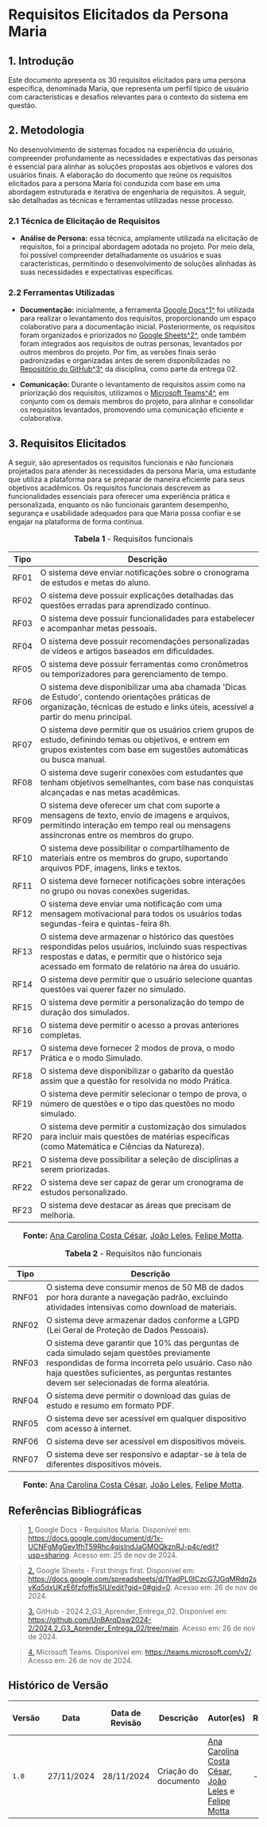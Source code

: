 # Requisitos Elicitados da Persona Maria

## 1. Introdução

Este documento apresenta os 30 requisitos elicitados para uma persona específica, denominada Maria, que representa um perfil típico de usuário com características e desafios relevantes para o contexto do sistema em questão.

## 2. Metodologia

No desenvolvimento de sistemas focados na experiência do usuário, compreender profundamente as necessidades e expectativas das personas é essencial para alinhar as soluções propostas aos objetivos e valores dos usuários finais. A elaboração do documento que reúne os requisitos elicitados para a persona Maria foi conduzida com base em uma abordagem estruturada e iterativa de engenharia de requisitos. A seguir, são detalhadas as técnicas e ferramentas utilizadas nesse processo.

### 2.1 Técnica de Elicitação de Requisitos

- **Análise de Persona:** essa técnica, amplamente utilizada na elicitação de requisitos, foi a principal abordagem adotada no projeto. Por meio dela, foi possível compreender detalhadamente os usuários e suas características, permitindo o desenvolvimento de soluções alinhadas às suas necessidades e expectativas específicas.

### 2.2 Ferramentas Utilizadas

- **Documentação:** inicialmente, a ferramenta [Google Docs](https://docs.google.com/document/d/1x-UCNFgMgGev1fhT59Rhc4gisIndJaGMOQkznRJ-p4c/edit?usp=sharing)<a id="anchor_1" href="#REF1">^1^</a> foi utilizada para realizar o levantamento dos requisitos, proporcionando um espaço colaborativo para a documentação inicial. Posteriormente, os requisitos foram organizados e priorizados no [Google Sheets](https://docs.google.com/spreadsheets/d/1YadPL0ICzcG7JGqMRdq2svKq5dxUKzE6fzfoffjsSlU/edit?gid=0#gid=0)<a id="anchor_2" href="#REF2">^2^</a>, onde também foram integrados aos requisitos de outras personas, levantados por outros membros do projeto. Por fim, as versões finais serão padronizadas e organizadas antes de serem disponibilizadas no [Repositório do GitHub](https://github.com/UnBArqDsw2024-2/2024.2_G3_Aprender_Entrega_02/tree/main)<a id="anchor_3" href="#REF3">^3^</a> da disciplina, como parte da entrega 02.

- **Comunicação:** Durante o levantamento de requisitos assim como na priorização dos requisitos, utilizamos o [Microsoft Teams](https://teams.microsoft.com/v2/)<a id="anchor_4" href="#REF4">^4^</a>, em conjunto com os demais membros do projeto, para alinhar e consolidar os requisitos levantados, promovendo uma comunicação eficiente e colaborativa.

## 3. Requisitos Elicitados

A seguir, são apresentados os requisitos funcionais e não funcionais projetados para atender às necessidades da persona Maria, uma estudante que utiliza a plataforma para se preparar de maneira eficiente para seus objetivos acadêmicos. Os requisitos funcionais descrevem as funcionalidades essenciais para oferecer uma experiência prática e personalizada, enquanto os não funcionais garantem desempenho, segurança e usabilidade adequados para que Maria possa confiar e se engajar na plataforma de forma contínua.

<center>
<font size="3"><p style="text-align: center"><b>Tabela 1</b> - Requisitos funcionais</p></font>

| Tipo  | Descrição                                                                                           |
|-------|-----------------------------------------------------------------------------------------------------|
| RF01  | O sistema deve enviar notificações sobre o cronograma de estudos e metas do aluno.                  |
| RF02  | O sistema deve possuir explicações detalhadas das questões erradas para aprendizado contínuo.       |
| RF03  | O sistema deve possuir funcionalidades para estabelecer e acompanhar metas pessoais.                |                 |
| RF04  | O sistema deve possuir recomendações personalizadas de vídeos e artigos baseados em dificuldades.   |
| RF05  | O sistema deve possuir ferramentas como cronômetros ou temporizadores para gerenciamento de tempo.  |
| RF06  | O sistema deve disponibilizar uma aba chamada 'Dicas de Estudo', contendo orientações práticas de organização, técnicas de estudo e links úteis, acessível a partir do menu principal.|
| RF07  | O sistema deve permitir que os usuários criem grupos de estudo, definindo temas ou objetivos, e entrem em grupos existentes com base em sugestões automáticas ou busca manual.|
| RF08  | O sistema deve sugerir conexões com estudantes que tenham objetivos semelhantes, com base nas conquistas alcançadas e nas metas acadêmicas.|
| RF09  | O sistema deve oferecer um chat com suporte a mensagens de texto, envio de imagens e arquivos, permitindo interação em tempo real ou mensagens assíncronas entre os membros do grupo.|
| RF10  | O sistema deve possibilitar o compartilhamento de materiais entre os membros do grupo, suportando arquivos PDF, imagens, links e textos.|
| RF11  | O sistema deve fornecer notificações sobre interações no grupo ou novas conexões sugeridas.  |
| RF12  | O sistema deve enviar uma notificação com uma mensagem motivacional para todos os usuários todas segundas-feira e quintas-feira 8h.|
| RF13  | O sistema deve armazenar o histórico das questões respondidas pelos usuários, incluindo suas respectivas respostas e datas, e permitir que o histórico seja acessado em formato de relatório na área do usuário.|
| RF14  | O sistema deve permitir que o usuário selecione quantas questões vai querer fazer no simulado. |                 |
| RF15  | O sistema deve permitir a personalização do tempo de duração dos simulados.|
| RF16  | O sistema deve permitir o acesso a provas anteriores completas.|
| RF17  | O sistema deve fornecer 2 modos de prova, o modo Prática e o modo Simulado.|
| RF18  | O sistema deve disponibilizar o gabarito da questão assim que a questão for resolvida no modo Prática.|
| RF19  | O sistema deve permitir selecionar o tempo de prova, o número de questões e o tipo das questões no modo simulado.|
| RF20  | O sistema deve permitir a customização dos simulados para incluir mais questões de matérias específicas (como Matemática e Ciências da Natureza).|
| RF21  | O sistema deve possibilitar a seleção de disciplinas a serem priorizadas.|
| RF22  |O sistema deve ser capaz de gerar um cronograma de estudos personalizado. |
| RF23  |O sistema deve destacar as áreas que precisam de melhoria. |

<font size="3"><p style="text-align: center"><b>Fonte:</b> [Ana Carolina Costa César](https://github.com/CarolCoCe), [João Leles](https://github.com/joao-artl), [Felipe Motta](https://github.com/M0tt1nh4).</p></font>
</center>


<center>
<font size="3"><p style="text-align: center"><b>Tabela 2</b> - Requisitos não funcionais</p></font>

| Tipo  | Descrição                                                                                           |
|-------|-----------------------------------------------------------------------------------------------------|
| RNF01  | O sistema deve consumir menos de 50 MB de dados por hora durante a navegação padrão, excluindo atividades intensivas como download de materiais.                  |
| RNF02  | O sistema deve armazenar dados conforme a LGPD (Lei Geral de Proteção de Dados Pessoais).      |
| RNF03  | O sistema deve garantir que 10% das perguntas de cada simulado sejam questões previamente respondidas de forma incorreta pelo usuário. Caso não haja questões suficientes, as perguntas restantes devem ser selecionadas de forma aleatória.                |
| RNF04  | O sistema deve permitir o download das guias de estudo e resumo em formato PDF. |
| RNF05  | O sistema deve ser acessível em qualquer dispositivo com acesso à internet.|
| RNF06  | O sistema deve ser acessível em dispositivos móveis.|
| RNF07  | O sistema deve ser responsivo e adaptar-se à tela de diferentes dispositivos móveis.|

<font size="3"><p style="text-align: center"><b>Fonte:</b> [Ana Carolina Costa César](https://github.com/CarolCoCe), [João Leles](https://github.com/joao-artl), [Felipe Motta](https://github.com/M0tt1nh4).</p></font>
</center>

## Referências Bibliográficas

> <a id="REF1" href="#anchor_1">1.</a> Google Docs - Requisitos Maria. Disponível em: <https://docs.google.com/document/d/1x-UCNFgMgGev1fhT59Rhc4gisIndJaGMOQkznRJ-p4c/edit?usp=sharing>. Acesso em: 25 de nov de 2024.

> <a id="REF2" href="#anchor_2">2.</a> Google Sheets - First things first. Disponível em: <https://docs.google.com/spreadsheets/d/1YadPL0ICzcG7JGqMRdq2svKq5dxUKzE6fzfoffjsSlU/edit?gid=0#gid=0>. Acesso em: 26 de nov de 2024.

> <a id="REF3" href="#anchor_3">3.</a> GitHub - 2024.2_G3_Aprender_Entrega_02. Disponível em: <https://github.com/UnBArqDsw2024-2/2024.2_G3_Aprender_Entrega_02/tree/main>. Acesso em: 26 de nov de 2024.

> <a id="REF4" href="#anchor_4">4.</a> Microsoft Teams. Disponível em: <https://teams.microsoft.com/v2/>. Acesso em: 26 de nov de 2024.

## Histórico de Versão

| Versão | Data | Data de Revisão | Descrição | Autor(es) | Revisor(es) | Detalhes da revisão |
| ------ | -------- | -------- | ----------------- | ------------------------- | ------------------------- | ------------------------- |
| `1.0` | 27/11/2024 | 28/11/2024 | Criação do documento | [Ana Carolina Costa César](https://github.com/CarolCoCe), [João Leles](https://github.com/joao-artl) e [Felipe Motta](https://github.com/M0tt1nh4) | - | - |